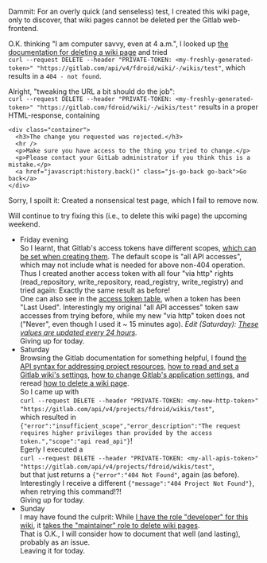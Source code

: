 Dammit: For an overly quick (and senseless) test, I created this wiki page, only to discover, that wiki pages cannot be deleted per the Gitlab web-frontend.

O.K. thinking "I am computer savvy, even at 4 a.m.", I looked up [the documentation for deleting a wiki page](https://docs.gitlab.com/ee/api/wikis.html#delete-a-wiki-page) and tried<br />
`curl --request DELETE --header "PRIVATE-TOKEN: <my-freshly-generated-token>" "https://gitlab.com/api/v4/fdroid/wiki/-/wikis/test"`, which results in a `404 - not found`.

Alright, "tweaking the URL a bit should do the job":<br />
`curl --request DELETE --header "PRIVATE-TOKEN: <my-freshly-generated-token>" "https://gitlab.com/fdroid/wiki/-/wikis/test"` results in a proper HTML-response, containing
  ```
  <div class="container">
    <h3>The change you requested was rejected.</h3>
    <hr />
    <p>Make sure you have access to the thing you tried to change.</p>
    <p>Please contact your GitLab administrator if you think this is a mistake.</p>
    <a href="javascript:history.back()" class="js-go-back go-back">Go back</a>
  </div>
  ```
Sorry, I spoilt it: Created a nonsensical test page, which I fail to remove now.

Will continue to try fixing this (i.e., to delete this wiki page) the upcoming weekend.
* Friday evening<br />
  So I learnt, that Gitlab's access tokens have different scopes, [which can be set when creating them](https://gitlab.com/-/profile/personal_access_tokens).  The default scope is "all API accesses", which may not include what is needed for above non-404 operation.<br />
  Thus I created another access token with all four "via http" rights (read_repository, 
write_repository, read_registry, write_registry) and tried again: Exactly the same result as before!<br />
  One can also see in the [access token table](https://gitlab.com/-/profile/personal_access_tokens), when a token has been "Last Used".  Interestingly my original  "all API accesses" token saw accesses from trying before, while my new "via http" token does not ("Never", even though I used it ~ 15 minutes ago).  *Edit (Saturday): [These values are updated every 24 hours](https://docs.gitlab.com/ee/user/profile/personal_access_tokens.html#view-the-last-time-a-token-was-used).*<br />
  Giving up for today.
* Saturday<br />
  Browsing the Gitlab documentation for something helpful, I found [the API syntax for addressing project resources](https://docs.gitlab.com/ee/api/api_resources.html#project-resources), [how to read and set a Gitlab wiki's settings](https://docs.gitlab.com/ee/administration/wikis/index.html), [how to change Gitlab's application settings](https://docs.gitlab.com/ee/api/settings.html#change-application-settings), and reread [how to delete a wiki page](https://docs.gitlab.com/ee/api/wikis.html#delete-a-wiki-page).<br />
  So I came up with<br />
  `curl --request DELETE --header "PRIVATE-TOKEN: <my-new-http-token>" "https://gitlab.com/api/v4/projects/fdroid/wikis/test"`,<br />
  which resulted in `{"error":"insufficient_scope","error_description":"The request requires higher privileges than provided by the access token.","scope":"api read_api"}`!<br />
  Egerly I executed a<br />
  `curl --request DELETE --header "PRIVATE-TOKEN: <my-all-apis-token>" "https://gitlab.com/api/v4/projects/fdroid/wikis/test"`,<br />
  but that just returns a `{"error":"404 Not Found"`, again (as before).<br />
  Interestingly I receive a different `{"message":"404 Project Not Found"}`, when retrying this command!?!<br />
  Giving up for today.
* Sunday<br />
  I may have found the culprit: While [I have the role "developer" for this wiki](https://gitlab.com/fdroid/wiki/-/project_members?search=olf), it [takes the "maintainer" role to delete wiki pages](https://docs.gitlab.com/ee/user/project/wiki/#delete-a-wiki-page).<br />
  That is O.K., I will consider how to document that well (and lasting), probably as an issue.<br />
  Leaving it for today.